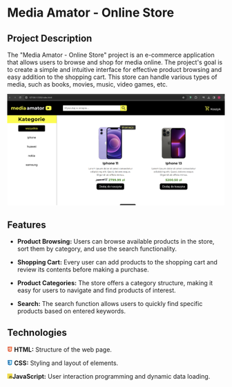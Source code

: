 # Media Amator - Online Store

## Project Description

The "Media Amator - Online Store" project is an e-commerce application that allows users to browse and shop for media online. 
The project's goal is to create a simple and intuitive interface for effective product browsing and easy addition to the shopping cart. 
This store can handle various types of media, such as books, movies, music, video games, etc.

![Alt Text](Screenshot%202023-12-31%20103853.png)


## Features

- **Product Browsing:** Users can browse available products in the store, sort them by category, and use the search functionality.

- **Shopping Cart:** Every user can add products to the shopping cart and review its contents before making a purchase.

- **Product Categories:** The store offers a category structure, making it easy for users to navigate and find products of interest.

- **Search:** The search function allows users to quickly find specific products based on entered keywords.

## Technologies

 [<img src="https://raw.githubusercontent.com/devicons/devicon/master/icons/html5/html5-original.svg" alt="HTML Logo" width="12">](https://developer.mozilla.org/en-US/docs/Web/HTML) **HTML:** Structure of the web page.
 
 [<img src="https://raw.githubusercontent.com/devicons/devicon/master/icons/css3/css3-original.svg" alt="CSS Logo" width="12">](https://developer.mozilla.org/en-US/docs/Web/CSS) **CSS:** Styling and layout of elements.
 
  [<img src="https://raw.githubusercontent.com/devicons/devicon/master/icons/javascript/javascript-original.svg" alt="JavaScript Logo" width="12">](https://developer.mozilla.org/en-US/docs/Web/JavaScript)**JavaScript:** User interaction programming and dynamic data loading.




